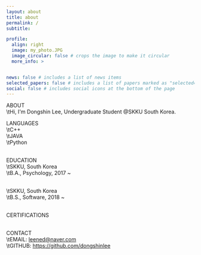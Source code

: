 ```yaml
---
layout: about
title: about
permalink: /
subtitle: 

profile:
  align: right
  image: my_photo.JPG
  image_circular: false # crops the image to make it circular
  more_info: >


news: false # includes a list of news items
selected_papers: false # includes a list of papers marked as "selected={true}"
social: false # includes social icons at the bottom of the page
---
```


ABOUT <br>
\tHi, I'm Dongshin Lee, Undergraduate Student @SKKU South Korea.<br>

LANGUAGES <br>
\tC++ <br>
\tJAVA <br>
\tPython <br><br>
  
EDUCATION <br>
\tSKKU, South Korea <br>
\tB.A., Psychology, 2017 ~ <br><br>
  
\tSKKU, South Korea <br>
\tB.S., Software, 2018 ~ <br><br>
  
CERTIFICATIONS <br><br>

CONTACT <br>
\tEMAIL: leened@naver.com <br>
\tGITHUB: https://github.com/dongshinlee <br>

